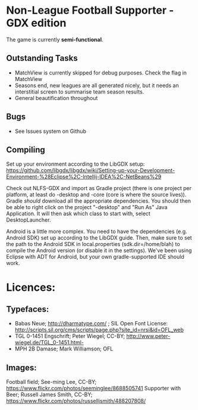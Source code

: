 Non-League Football Supporter - GDX edition
=========
The game is currently **semi-functional**.

Outstanding Tasks
------------------
- MatchView is currently skipped for debug purposes. Check the flag in MatchView
- Seasons end, new leagues are all generated nicely, but it needs an interstitial screen to summarise team season results.
- General beautification throughout

Bugs
----
- See Issues system on Github

Compiling
---------
Set up your environment according to the LibGDX setup: https://github.com/libgdx/libgdx/wiki/Setting-up-your-Development-Environment-%28Eclipse%2C-Intellij-IDEA%2C-NetBeans%29

Check out NLFS-GDX and import as Gradle project (there is one project per platform, at least do -desktop and -core (core is where the source lives)). Gradle *should* download all the appropriate dependencies. You should then be able to right click on the project "-desktop" and "Run As" Java Application. It will then ask which class to start with, select DesktopLauncher.

Android is a little more complex. You need to have the dependencies (e.g. Android SDK) set up according to the LibGDX guide. Then, make sure to set the path to the Android SDK in local.properties (sdk.dir=/home/blah) to compile the Android version (or disable it in the settings). We've been using Eclipse with ADT for Android, but your own gradle-supported IDE should work.


Licences:
==========

Typefaces:
----------
- Babas Neue; http://dharmatype.com/ ; SIL Open Font License: http://scripts.sil.org/cms/scripts/page.php?site_id=nrsi&id=OFL_web
- TGL 0-1451 Engschrift; Peter Wiegel; CC-BY; http://www.peter-wiegel.de/TGL_0-1451.html- 
- MPH 2B Damase; Mark Williamson; OFL

Images:
-------
Football field; See-ming Lee, CC-BY; https://www.flickr.com/photos/seeminglee/8688505741
Supporter with Beer; Russell James Smith, CC-BY; https://www.flickr.com/photos/russelljsmith/488207808/
